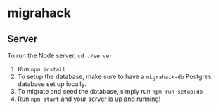 # migrahack

## Server
To run the Node server, `cd ./server`
1. Run `npm install`
2. To setup the database, make sure to have a `migrahack-db` Postgres database set up locally.
3. To migrate and seed the database, simply run `npm run setup:db`
4. Run `npm start` and your server is up and running!
